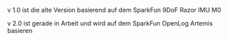 v 1.0 ist die alte Version basierend auf dem SparkFun 9DoF Razor IMU M0

v 2.0 ist gerade in Arbeit und wird auf dem SparkFun OpenLog Artemis basieren 
